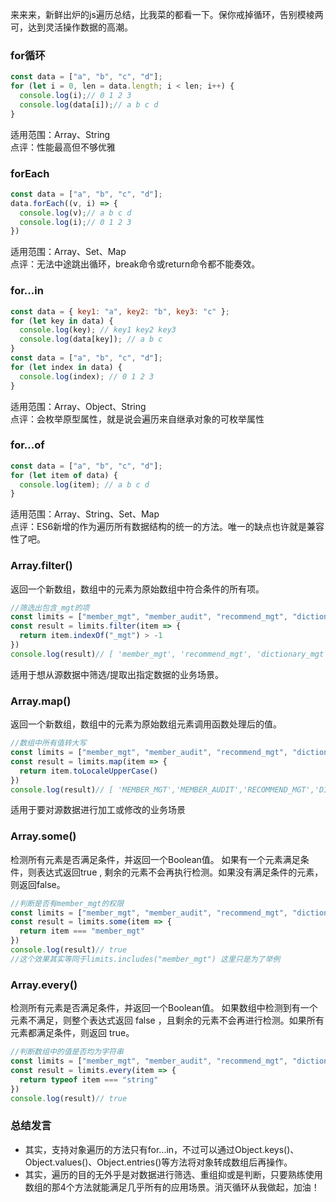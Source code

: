 来来来，新鲜出炉的js遍历总结，比我菜的都看一下。保你戒掉循环，告别模棱两可，达到灵活操作数据的高潮。
### for循环
```javascript
const data = ["a", "b", "c", "d"];
for (let i = 0, len = data.length; i < len; i++) {
  console.log(i);// 0 1 2 3
  console.log(data[i]);// a b c d 
}
```
适用范围：Array、String    
点评：性能最高但不够优雅
### forEach
```javascript
const data = ["a", "b", "c", "d"];
data.forEach((v, i) => {
  console.log(v);// a b c d 
  console.log(i);// 0 1 2 3
})
```
适用范围：Array、Set、Map   
点评：无法中途跳出循环，break命令或return命令都不能奏效。
### for...in
```javascript
const data = { key1: "a", key2: "b", key3: "c" };
for (let key in data) {
  console.log(key); // key1 key2 key3 
  console.log(data[key]); // a b c   
}
const data = ["a", "b", "c", "d"];
for (let index in data) {
  console.log(index); // 0 1 2 3  
}
```
适用范围：Array、Object、String   
点评：会枚举原型属性，就是说会遍历来自继承对象的可枚举属性
### for...of
```javascript
const data = ["a", "b", "c", "d"];
for (let item of data) {
  console.log(item); // a b c d  
}
```
适用范围：Array、String、Set、Map   
点评：ES6新增的作为遍历所有数据结构的统一的方法。唯一的缺点也许就是兼容性了吧。
### Array.filter()
返回一个新数组，数组中的元素为原始数组中符合条件的所有项。
```javascript
//筛选出包含_mgt的项
const limits = ["member_mgt", "member_audit", "recommend_mgt", "dictionary_mgt"]
const result = limits.filter(item => {
  return item.indexOf("_mgt") > -1
})
console.log(result)// [ 'member_mgt', 'recommend_mgt', 'dictionary_mgt' ]
```
适用于想从源数据中筛选/提取出指定数据的业务场景。
### Array.map()
返回一个新数组，数组中的元素为原始数组元素调用函数处理后的值。
```javascript
//数组中所有值转大写
const limits = ["member_mgt", "member_audit", "recommend_mgt", "dictionary_mgt"]
const result = limits.map(item => {
  return item.toLocaleUpperCase()
})
console.log(result)// [ 'MEMBER_MGT','MEMBER_AUDIT','RECOMMEND_MGT','DICTIONARY_MGT' ]
```
适用于要对源数据进行加工或修改的业务场景
### Array.some()  
检测所有元素是否满足条件，并返回一个Boolean值。 如果有一个元素满足条件，则表达式返回true , 剩余的元素不会再执行检测。如果没有满足条件的元素，则返回false。
```javascript
//判断是否有member_mgt的权限
const limits = ["member_mgt", "member_audit", "recommend_mgt", "dictionary_mgt"]
const result = limits.some(item => {
  return item === "member_mgt"
})
console.log(result)// true
//这个效果其实等同于limits.includes("member_mgt") 这里只是为了举例
```
### Array.every() 
检测所有元素是否满足条件，并返回一个Boolean值。 如果数组中检测到有一个元素不满足，则整个表达式返回 false ，且剩余的元素不会再进行检测。如果所有元素都满足条件，则返回 true。
```javascript
//判断数组中的值是否均为字符串
const limits = ["member_mgt", "member_audit", "recommend_mgt", "dictionary_mgt"]
const result = limits.every(item => {
  return typeof item === "string"
})
console.log(result)// true
```
### 总结发言
* 其实，支持对象遍历的方法只有for...in，不过可以通过Object.keys()、Object.values()、Object.entries()等方法将对象转成数组后再操作。   
* 其实，遍历的目的无外乎是对数据进行筛选、重组抑或是判断，只要熟练使用数组的那4个方法就能满足几乎所有的应用场景。消灭循环从我做起，加油！


